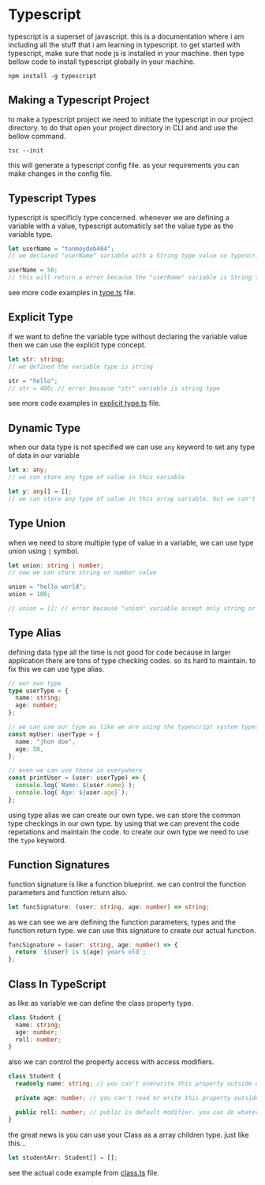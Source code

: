 # Typescript

typescript is a superset of javascript. this is a documentation where i am including all the stuff that i am learning in typescript. to get started with typescript, make sure that node js is installed in your machine. then type bellow code to install typescript globally in your machine.

```shell
npm install -g typescript
```

## Making a Typescript Project

to make a typescript project we need to initiate the typescript in our project directory. to do that open your project directory in CLI and and use the bellow command.

```shell
tsc --init
```

this will generate a typescript config file. as your requirements you can make changes in the config file.

## Typescript Types

typescript is specificly type concerned. whenever we are defining a variable with a value, typescript automaticly set the value type as the variable type.

```typescript
let userName = "tonmoydeb404";
// we declared "userName" variable with a String type value so typescript set the "userName" variable as a String type.

userName = 56;
// this will return a error because the "userName" variable is String type
```

see more code examples in [type.ts](./src/type.ts) file.

## Explicit Type

if we want to define the variable type without declaring the variable value then we can use the explicit type concept.

```typescript
let str: string;
// we defined the variable type is string

str = "hello";
// str = 400; // error because "str" variable is string type
```

see more code examples in [explicit type.ts](./src/explicit%20type.ts) file.

## Dynamic Type

when our data type is not specified we can use `any` keyword to set any type of data in our variable

```typescript
let x: any;
// we can store any type of value in this variable

let y: any[] = [];
// we can store any type of value in this array variable. but we can't reassign it with any other data type
```

## Type Union

when we need to store multiple type of value in a variable, we can use type union using `|` symbol.

```typescript
let union: string | number;
// now we can store string or number value

union = "hello world";
union = 100;

// union = []; // error because "union" variable accept only string or number type
```

## Type Alias

defining data type all the time is not good for code because in larger application there are tons of type checking codes. so its hard to maintain. to fix this we can use type alias.

```typescript
// our own type
type userType = {
  name: string;
  age: number;
};

// we can use our type as like we are using the typescript system types
const myUser: userType = {
  name: "jhon doe",
  age: 50,
};

// even we can use those in everywhere
const printUser = (user: userType) => {
  console.log(`Name: ${user.name}`);
  console.log(`Age: ${user.age}`);
};
```

using type alias we can create our own type. we can store the common type checkings in our own type. by using that we can prevent the code repetations and maintain the code. to create our own type we need to use the `type` keyword.

## Function Signatures

function signature is like a function blueprint. we can control the function parameters and function return also.

```typescript
let funcSignature: (user: string, age: number) => string;
```

as we can see we are defining the function parameters, types and the function return type. we can use this signature to create our actual function.

```typescript
funcSignature = (user: string, age: number) => {
  return `${user} is ${age} years old`;
};
```

## Class In TypeScript

as like as variable we can define the class property type.

```typescript
class Student {
  name: string;
  age: number;
  roll: number;
}
```

also we can control the property access with access modifiers.

```typescript
class Student {
  readonly name: string; // you can't overwrite this property outside of class

  private age: number; // you can't read or write this property outside of class

  public roll: number; // public is default modifier. you can do whatever you want
}
```

the great news is you can use your Class as a array children type. just like this...

```typescript
let studentArr: Student[] = [];
```

see the actual code example from [class.ts](./src/class.ts) file.
